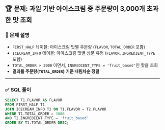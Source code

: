 ## 🏆 문제: 과일 기반 아이스크림 중 주문량이 3,000개 초과한 맛 조회
### 🚀 문제 설명
- `FIRST_HALF` 테이블: 아이스크림 맛별 주문량 (`FLAVOR`, `TOTAL_ORDER` 포함)
- `ICECREAM_INFO` 테이블: 아이스크림 맛별 성분 유형 (`FLAVOR`, `INGREDIENT_TYPE` 포함)
- `TOTAL_ORDER > 3000` 이면서, `INGREDIENT_TYPE = 'fruit_based'`인 맛을 조회  
- **결과를 주문량(`TOTAL_ORDER`) 기준 내림차순 정렬**

---

### ✅ SQL 풀이
```sql
SELECT T1.FLAVOR AS FLAVOR 
FROM FIRST_HALF T1 
JOIN ICECREAM_INFO T2 ON T1.FLAVOR = T2.FLAVOR
WHERE T1.TOTAL_ORDER > 3000
AND T2.INGREDIENT_TYPE = 'fruit_based'
ORDER BY T1.TOTAL_ORDER DESC;